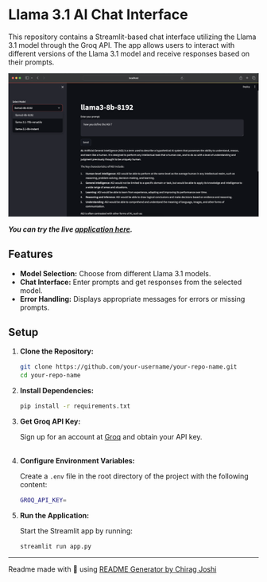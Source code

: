 # Llama 3.1 AI Chat Interface

This repository contains a Streamlit-based chat interface utilizing the Llama 3.1 model through the Groq API. The app allows users to interact with different versions of the Llama 3.1 model and receive responses based on their prompts.

![Demo Image](img/demo.png)

***You can try the live [application here](http://app.com).***


## Features

- **Model Selection:** Choose from different Llama 3.1 models.
- **Chat Interface:** Enter prompts and get responses from the selected model.
- **Error Handling:** Displays appropriate messages for errors or missing prompts.

## Setup

1. **Clone the Repository:**

   ```bash
   git clone https://github.com/your-username/your-repo-name.git
   cd your-repo-name
2. **Install Dependencies:**
    
    ```bash
    pip install -r requirements.txt
3. **Get Groq API Key:**

    Sign up for an account at [Groq](https://groq.com/) and obtain your API key. <br><br>

4. **Configure Environment Variables:**

    Create a `.env` file in the root directory of the project with the following content:

    ```bash
    GROQ_API_KEY=
5. **Run the Application:**

    Start the Streamlit app by running:

    ```bash
    streamlit run app.py

---

Readme made with 💖 using [README Generator by Chirag Joshi](https://github.com/chiragg-ai/)